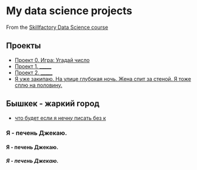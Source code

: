 # My data science projects
From the [Skillfactory Data Science course](thhps://skillfactory.ru/data-scientist)

## Проекты

* [Проект 0. Игра: Угадай число](https://github.com/Mojo32jojo/sf_data_science/blob/main/game_v2.py)
* [Проект 1. _____](____)
* [Проект 2. _____](____)
* [Я уже закипаю. На улице глубокая ночь. Жена спит за стеной. Я тоже сплю на половину.]()
## Бышкек - жаркий город
* [что будет если я нечну писать без к]()
### Я - печень Джекаю. 
#### Я - печень Джекаю. 
##### Я - печень Джекаю. 
